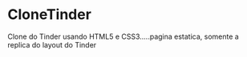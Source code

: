 # CloneTinder
Clone do Tinder usando HTML5 e CSS3.....pagina estatica, somente a replica do layout do Tinder
